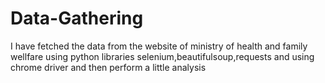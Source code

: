 # Data-Gathering
I have fetched the data from the website of ministry of health and family wellfare using python libraries selenium,beautifulsoup,requests and using chrome driver and then perform 
a little analysis
